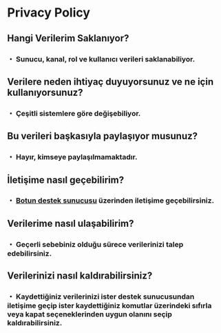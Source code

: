 # Privacy Policy
## Hangi Verilerim Saklanıyor?
### ・ Sunucu, kanal, rol ve kullanıcı verileri saklanabiliyor.
## Verilere neden ihtiyaç duyuyorsunuz ve ne için kullanıyorsunuz?
### ・ Çeşitli sistemlere göre değişebiliyor.
## Bu verileri başkasıyla paylaşıyor musunuz?
### ・ Hayır, kimseye paylaşılmamaktadır.
## İletişime nasıl geçebilirim?
### ・ [Botun destek sunucusu](https://discord.gg/u6CcYxDchB) üzerinden iletişime geçebilirsiniz.
## Verilerime nasıl ulaşabilirim?
### ・ Geçerli sebebiniz olduğu sürece verilerinizi talep edebilirsiniz.
## Verilerinizi nasıl kaldırabilirsiniz?
### ・ Kaydettiğiniz verilerinizi ister destek sunucusundan iletişime geçip ister kaydettiğiniz komutlar üzerindeki sıfırla veya kapat seçeneklerinden uygun olanını seçip kaldırabilirsiniz.
